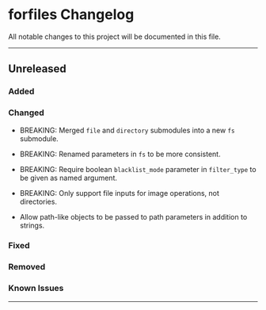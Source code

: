 # forfiles Changelog

All notable changes to this project will be documented in this file.

---

## Unreleased

### Added

### Changed

* BREAKING: Merged `file` and `directory` submodules into a new `fs` submodule.
* BREAKING: Renamed parameters in `fs` to be more consistent.
* BREAKING: Require boolean `blacklist_mode` parameter in `filter_type` to be given as named argument.
* BREAKING: Only support file inputs for image operations, not directories.

* Allow path-like objects to be passed to path parameters in addition to strings.

### Fixed

### Removed

### Known Issues

---
